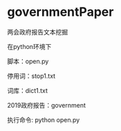 # governmentPaper
两会政府报告文本挖掘

在python环境下

脚本：open.py

停用词：stop1.txt

词库：dict1.txt

2019政府报告：government

执行命令: python open.py
